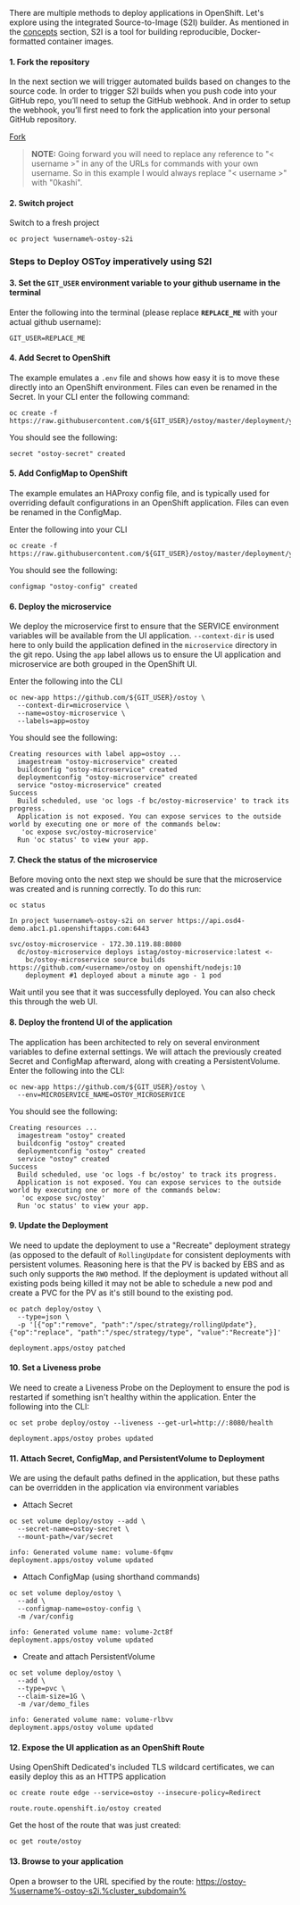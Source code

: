 There are multiple methods to deploy applications in OpenShift. Let's explore using the integrated Source-to-Image (S2I) builder. As mentioned in the [concepts](2-concepts.md) section, S2I is a tool for building reproducible, Docker-formatted container images. 

#### 1. Fork the repository
In the next section we will trigger automated builds based on changes to the source code. In order to trigger S2I builds when you push code into your GitHub repo, you’ll need to setup the GitHub webhook.  And in order to setup the webhook, you’ll first need to fork the application into your personal GitHub repository.

<a class="github-button" href="https://github.com/openshift-cs/ostoy/fork" data-icon="octicon-repo-forked" data-size="large" aria-label="Fork openshift-cs/ostoy on GitHub">Fork</a>

> **NOTE:** Going forward you will need to replace any reference to "< username >" in any of the URLs for commands with your own username.  So in this example I would always replace "< username >" with "0kashi".

#### 2. Switch project

Switch to a fresh project

```execute
oc project %username%-ostoy-s2i
```

### Steps to Deploy OSToy imperatively using S2I

#### 3. Set the `GIT_USER` environment variable to your github username in the terminal 

Enter the following into the terminal (please replace **`REPLACE_ME`** with your actual github username):

```copy
GIT_USER=REPLACE_ME
```

#### 4. Add Secret to OpenShift
The example emulates a `.env` file and shows how easy it is to move these directly into an OpenShift environment. Files can even be renamed in the Secret.  In your CLI enter the following command:

```execute
oc create -f https://raw.githubusercontent.com/${GIT_USER}/ostoy/master/deployment/yaml/secret.yaml
```

You should see the following:

```shell
secret "ostoy-secret" created
```

#### 5. Add ConfigMap to OpenShift
The example emulates an HAProxy config file, and is typically used for overriding default configurations in an OpenShift application. Files can even be renamed in the ConfigMap.

Enter the following into your CLI

```execute
oc create -f https://raw.githubusercontent.com/${GIT_USER}/ostoy/master/deployment/yaml/configmap.yaml
```

You should see the following:

```shell
configmap "ostoy-config" created
```

#### 6. Deploy the microservice
We deploy the microservice first to ensure that the SERVICE environment variables will be available from the UI application. `--context-dir` is used here to only build the application defined in the `microservice` directory in the git repo. Using the `app` label allows us to ensure the UI application and microservice are both grouped in the OpenShift UI.  

Enter the following into the CLI

```execute
oc new-app https://github.com/${GIT_USER}/ostoy \
  --context-dir=microservice \
  --name=ostoy-microservice \
  --labels=app=ostoy
```

You should see the following:

```shell
Creating resources with label app=ostoy ...
  imagestream "ostoy-microservice" created
  buildconfig "ostoy-microservice" created
  deploymentconfig "ostoy-microservice" created
  service "ostoy-microservice" created
Success
  Build scheduled, use 'oc logs -f bc/ostoy-microservice' to track its progress.
  Application is not exposed. You can expose services to the outside world by executing one or more of the commands below:
   'oc expose svc/ostoy-microservice'
  Run 'oc status' to view your app.
```

#### 7. Check the status of the microservice
Before moving onto the next step we should be sure that the microservice was created and is running correctly.  To do this run:

```execute
oc status
```

```shell
In project %username%-ostoy-s2i on server https://api.osd4-demo.abc1.p1.openshiftapps.com:6443

svc/ostoy-microservice - 172.30.119.88:8080
  dc/ostoy-microservice deploys istag/ostoy-microservice:latest <-
    bc/ostoy-microservice source builds https://github.com/<username>/ostoy on openshift/nodejs:10 
    deployment #1 deployed about a minute ago - 1 pod
``` 

Wait until you see that it was successfully deployed. You can also check this through the web UI.

#### 8. Deploy the frontend UI of the application

The application has been architected to rely on several environment variables to define external settings. We will attach the previously created Secret and ConfigMap afterward, along with creating a PersistentVolume.  Enter the following into the CLI:

```execute
oc new-app https://github.com/${GIT_USER}/ostoy \
  --env=MICROSERVICE_NAME=OSTOY_MICROSERVICE
```

You should see the following:

```shell
Creating resources ...
  imagestream "ostoy" created
  buildconfig "ostoy" created
  deploymentconfig "ostoy" created
  service "ostoy" created
Success
  Build scheduled, use 'oc logs -f bc/ostoy' to track its progress.
  Application is not exposed. You can expose services to the outside world by executing one or more of the commands below:
   'oc expose svc/ostoy'
  Run 'oc status' to view your app.
```

#### 9. Update the Deployment 

We need to update the deployment to use a "Recreate" deployment strategy (as opposed to the default of `RollingUpdate` for consistent deployments with persistent volumes. Reasoning here is that the PV is backed by EBS and as such only supports the `RWO` method.  If the deployment is updated without all existing pods being killed it may not be able to schedule a new pod and create a PVC for the PV as it's still bound to the existing pod.

```execute
oc patch deploy/ostoy \
  --type=json \
  -p '[{"op":"remove", "path":"/spec/strategy/rollingUpdate"},{"op":"replace", "path":"/spec/strategy/type", "value":"Recreate"}]'
```

```shell
deployment.apps/ostoy patched
```

#### 10. Set a Liveness probe

We need to create a Liveness Probe on the Deployment to ensure the pod is restarted if something isn't healthy within the application.  Enter the following into the CLI:

```execute
oc set probe deploy/ostoy --liveness --get-url=http://:8080/health
```

```shell
deployment.apps/ostoy probes updated
```

#### 11. Attach Secret, ConfigMap, and PersistentVolume to Deployment

We are using the default paths defined in the application, but these paths can be overridden in the application via environment variables

- Attach Secret

```execute
oc set volume deploy/ostoy --add \
  --secret-name=ostoy-secret \
  --mount-path=/var/secret
```

```shell
info: Generated volume name: volume-6fqmv
deployment.apps/ostoy volume updated
```

- Attach ConfigMap (using shorthand commands)

```execute
oc set volume deploy/ostoy \
  --add \
  --configmap-name=ostoy-config \
  -m /var/config
```

```shell
info: Generated volume name: volume-2ct8f
deployment.apps/ostoy volume updated
```

- Create and attach PersistentVolume

```execute
oc set volume deploy/ostoy \
  --add \
  --type=pvc \
  --claim-size=1G \
  -m /var/demo_files
```

```shell
info: Generated volume name: volume-rlbvv
deployment.apps/ostoy volume updated
```

#### 12. Expose the UI application as an OpenShift Route
Using OpenShift Dedicated's included TLS wildcard certificates, we can easily deploy this as an HTTPS application

```execute
oc create route edge --service=ostoy --insecure-policy=Redirect
```

```shell
route.route.openshift.io/ostoy created
```

Get the host of the route that was just created:

```execute
oc get route/ostoy
```

#### 13. Browse to your application

Open a browser to the URL specified by the route: <https://ostoy-%username%-ostoy-s2i.%cluster_subdomain%>

<!-- Place this tag in your head or just before your close body tag. -->
<script async defer src="https://buttons.github.io/buttons.js"></script>